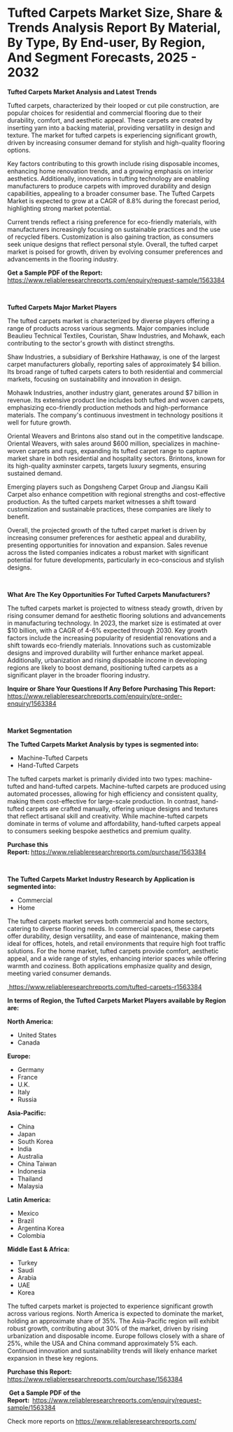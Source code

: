 <p><h1>Tufted Carpets Market Size, Share & Trends Analysis Report By Material, By Type, By End-user, By Region, And Segment Forecasts, 2025 - 2032</h1></p><p><strong>Tufted Carpets Market Analysis and Latest Trends</strong></p>
<p><p>Tufted carpets, characterized by their looped or cut pile construction, are popular choices for residential and commercial flooring due to their durability, comfort, and aesthetic appeal. These carpets are created by inserting yarn into a backing material, providing versatility in design and texture. The market for tufted carpets is experiencing significant growth, driven by increasing consumer demand for stylish and high-quality flooring options. </p><p>Key factors contributing to this growth include rising disposable incomes, enhancing home renovation trends, and a growing emphasis on interior aesthetics. Additionally, innovations in tufting technology are enabling manufacturers to produce carpets with improved durability and design capabilities, appealing to a broader consumer base. The Tufted Carpets Market is expected to grow at a CAGR of 8.8% during the forecast period, highlighting strong market potential. </p><p>Current trends reflect a rising preference for eco-friendly materials, with manufacturers increasingly focusing on sustainable practices and the use of recycled fibers. Customization is also gaining traction, as consumers seek unique designs that reflect personal style. Overall, the tufted carpet market is poised for growth, driven by evolving consumer preferences and advancements in the flooring industry.</p></p>
<p><strong>Get a Sample PDF of the Report:&nbsp;</strong> <a href="https://www.reliableresearchreports.com/enquiry/request-sample/1563384?utm_campaign=2227&utm_medium=2&utm_source=Github&utm_content=ia&utm_term=08022025&utm_id=tufted-carpets">https://www.reliableresearchreports.com/enquiry/request-sample/1563384</a></p>
<p>&nbsp;</p>
<p><strong>Tufted Carpets Major Market Players</strong></p>
<p><p>The tufted carpets market is characterized by diverse players offering a range of products across various segments. Major companies include Beaulieu Technical Textiles, Couristan, Shaw Industries, and Mohawk, each contributing to the sector's growth with distinct strengths. </p><p>Shaw Industries, a subsidiary of Berkshire Hathaway, is one of the largest carpet manufacturers globally, reporting sales of approximately $4 billion. Its broad range of tufted carpets caters to both residential and commercial markets, focusing on sustainability and innovation in design. </p><p>Mohawk Industries, another industry giant, generates around $7 billion in revenue. Its extensive product line includes both tufted and woven carpets, emphasizing eco-friendly production methods and high-performance materials. The company's continuous investment in technology positions it well for future growth.</p><p>Oriental Weavers and Brintons also stand out in the competitive landscape. Oriental Weavers, with sales around $600 million, specializes in machine-woven carpets and rugs, expanding its tufted carpet range to capture market share in both residential and hospitality sectors. Brintons, known for its high-quality axminster carpets, targets luxury segments, ensuring sustained demand.</p><p>Emerging players such as Dongsheng Carpet Group and Jiangsu Kaili Carpet also enhance competition with regional strengths and cost-effective production. As the tufted carpets market witnesses a shift toward customization and sustainable practices, these companies are likely to benefit.</p><p>Overall, the projected growth of the tufted carpet market is driven by increasing consumer preferences for aesthetic appeal and durability, presenting opportunities for innovation and expansion. Sales revenue across the listed companies indicates a robust market with significant potential for future developments, particularly in eco-conscious and stylish designs.</p></p>
<p>&nbsp;</p>
<p><strong>What Are The Key Opportunities For Tufted Carpets Manufacturers?</strong></p>
<p><p>The tufted carpets market is projected to witness steady growth, driven by rising consumer demand for aesthetic flooring solutions and advancements in manufacturing technology. In 2023, the market size is estimated at over $10 billion, with a CAGR of 4-6% expected through 2030. Key growth factors include the increasing popularity of residential renovations and a shift towards eco-friendly materials. Innovations such as customizable designs and improved durability will further enhance market appeal. Additionally, urbanization and rising disposable income in developing regions are likely to boost demand, positioning tufted carpets as a significant player in the broader flooring industry.</p></p>
<p><strong>Inquire or Share Your Questions If Any Before Purchasing This Report:</strong> <a href="https://www.reliableresearchreports.com/enquiry/pre-order-enquiry/1563384?utm_campaign=2227&utm_medium=2&utm_source=Github&utm_content=ia&utm_term=08022025&utm_id=tufted-carpets">https://www.reliableresearchreports.com/enquiry/pre-order-enquiry/1563384</a></p>
<p>&nbsp;</p>
<p><strong>Market Segmentation</strong></p>
<p><strong>The Tufted Carpets Market Analysis by types is segmented into:</strong></p>
<p><ul><li>Machine-Tufted Carpets</li><li>Hand-Tufted Carpets</li></ul></p>
<p><p>The tufted carpets market is primarily divided into two types: machine-tufted and hand-tufted carpets. Machine-tufted carpets are produced using automated processes, allowing for high efficiency and consistent quality, making them cost-effective for large-scale production. In contrast, hand-tufted carpets are crafted manually, offering unique designs and textures that reflect artisanal skill and creativity. While machine-tufted carpets dominate in terms of volume and affordability, hand-tufted carpets appeal to consumers seeking bespoke aesthetics and premium quality.</p></p>
<p><strong>Purchase this Report:&nbsp;</strong><a href="https://www.reliableresearchreports.com/purchase/1563384?utm_campaign=2227&utm_medium=2&utm_source=Github&utm_content=ia&utm_term=08022025&utm_id=tufted-carpets">https://www.reliableresearchreports.com/purchase/1563384</a></p>
<p>&nbsp;</p>
<p><strong>The Tufted Carpets Market Industry Research by Application is segmented into:</strong></p>
<p><ul><li>Commercial</li><li>Home</li></ul></p>
<p><p>The tufted carpets market serves both commercial and home sectors, catering to diverse flooring needs. In commercial spaces, these carpets offer durability, design versatility, and ease of maintenance, making them ideal for offices, hotels, and retail environments that require high foot traffic solutions. For the home market, tufted carpets provide comfort, aesthetic appeal, and a wide range of styles, enhancing interior spaces while offering warmth and coziness. Both applications emphasize quality and design, meeting varied consumer demands.</p></p>
<p><a href="https://www.reliableresearchreports.com/tufted-carpets-r1563384?utm_campaign=2227&utm_medium=2&utm_source=Github&utm_content=ia&utm_term=08022025&utm_id=tufted-carpets">&nbsp;https://www.reliableresearchreports.com/tufted-carpets-r1563384</a></p>
<p><strong>In terms of Region, the Tufted Carpets Market Players available by Region are:</strong></p>
<p>
    <p> <strong> North America: </strong>
        <ul>
            <li>United States</li>
            <li>Canada</li>
        </ul>
        </p> 
    <p> <strong> Europe: </strong>
        <ul>
            <li>Germany</li>
            <li>France</li>
            <li>U.K.</li>
            <li>Italy</li>
            <li>Russia</li>
        </ul>
        </p> 
    <p> <strong> Asia-Pacific: </strong>
        <ul>
            <li>China</li>
            <li>Japan</li>
            <li>South Korea</li>
            <li>India</li>
            <li>Australia</li>
            <li>China Taiwan</li>
            <li>Indonesia</li>
            <li>Thailand</li>
            <li>Malaysia</li>
        </ul>
        </p> 
    <p> <strong> Latin America: </strong>
        <ul>
            <li>Mexico</li>
            <li>Brazil</li>
            <li>Argentina Korea</li>
            <li>Colombia</li>
        </ul>
        </p> 
    <p> <strong> Middle East & Africa: </strong>
        <ul>
            <li>Turkey</li>
            <li>Saudi</li>
            <li>Arabia</li>
            <li>UAE</li>
            <li>Korea</li>
        </ul>
    </p>
    </p>
<p><p>The tufted carpets market is projected to experience significant growth across various regions. North America is expected to dominate the market, holding an approximate share of 35%. The Asia-Pacific region will exhibit robust growth, contributing about 30% of the market, driven by rising urbanization and disposable income. Europe follows closely with a share of 25%, while the USA and China command approximately 5% each. Continued innovation and sustainability trends will likely enhance market expansion in these key regions.</p></p>
<p><strong>Purchase this Report: </strong><a href="https://www.reliableresearchreports.com/purchase/1563384?utm_campaign=2227&utm_medium=2&utm_source=Github&utm_content=ia&utm_term=08022025&utm_id=tufted-carpets">https://www.reliableresearchreports.com/purchase/1563384</a></p>
<p>&nbsp;<strong>Get a Sample PDF of the Report:&nbsp;&nbsp;</strong><a href="https://www.reliableresearchreports.com/enquiry/request-sample/1563384?utm_campaign=2227&utm_medium=2&utm_source=Github&utm_content=ia&utm_term=08022025&utm_id=tufted-carpets">https://www.reliableresearchreports.com/enquiry/request-sample/1563384</a></p>
<p><strong></strong></p>
<p>Check more reports on <a href="https://www.reliableresearchreports.com/?utm_campaign=2227&utm_medium=2&utm_source=Github&utm_content=ia&utm_term=08022025&utm_id=tufted-carpets">https://www.reliableresearchreports.com/</a></p>